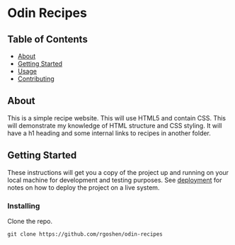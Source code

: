 # Odin Recipes

## Table of Contents

- [About](#about)
- [Getting Started](#getting_started)
- [Usage](#usage)
- [Contributing](../CONTRIBUTING.md)

## About <a name = "about"></a>

This is a simple recipe website. This will use HTML5 and contain CSS. This will demonstrate my knowledge of HTML structure and CSS styling. It will have a h1 heading and some internal links to recipes in another folder.

## Getting Started <a name = "getting_started"></a>

These instructions will get you a copy of the project up and running on your local machine for development and testing purposes. See [deployment](#deployment) for notes on how to deploy the project on a live system.

### Installing

Clone the repo.

```
git clone https://github.com/rgoshen/odin-recipes
```
